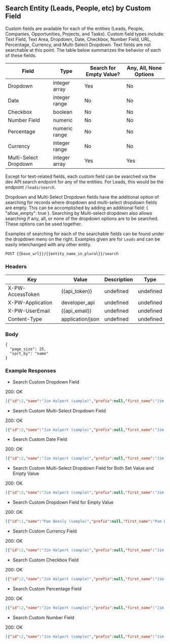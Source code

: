 ## Search Entity (Leads, People, etc) by Custom Field

Custom fields are available for each of the entities (Leads, People, Companies, Opportunities, Projects, and Tasks). Custom field types include: Text Field, Text Area, Dropdown, Date, Checkbox, Number Field, URL, Percentage, Currency, and Multi-Select Dropdown. Text fields are not searchable at this point. The table below summarizes the behavior of each of these fields.

| Field                 | Type          | Search for Empty Value? | Any, All, None Options |
| --------------------- | ------------- | ----------------------- | ---------------------- |
| Dropdown              | integer array | Yes                     | No                     |
| Date                  | integer range | No                      | No                     |
| Checkbox              | boolean       | No                      | No                     |
| Number Field          | numeric       | No                      | No                     |
| Percentage            | numeric range | No                      | No                     |
| Currency              | integer range | No                      | No                     |
| Multi-Select Dropdown | integer array | Yes                     | Yes                    |

Except for text-related fields, each custom field can be searched via the dev API search endpoint for any of the entities. For Leads, this would be the endpoint `/leads/search`.

Dropdown and Multi-Select Dropdown fields have the additional option of searching for records where dropdown and multi-select dropdown fields are empty. This can be accomplished by adding an additional field: { "allow_empty": true }. Searching by Multi-select dropdown also allows searching if any, all, or none of the dropdown options are to be searched. These options can be used together.

Examples of searching for each of the searchable fields can be found under the dropdown menu on the right. Examples given are for `Leads` and can be easily interchanged with any other entity.

```POST {{base_url}}/{{entity_name_in_plural}}/search```

### Headers

Key | Value | Description | Type
--- | --- | --- | ---
X-PW-AccessToken | {{api_token}} | undefined | undefined
X-PW-Application | developer_api | undefined | undefined
X-PW-UserEmail | {{api_email}} | undefined | undefined
Content-Type | application/json | undefined | undefined
### Body

```
{
  "page_size": 25,
  "sort_by": "name"
}
```
### Example Responses

- Search Custom Dropdown Field

200: OK
```json
[{"id":2,"name":"Jim Halpert (sample)","prefix":null,"first_name":"Jim Halpert (sample)","last_name":null,"middle_name":null,"suffix":null,"address":{"street":"213 West Main St","city":"Scranton","state":"PA","postal_code":"18503","country":null},"assignee_id":null,"company_name":"Dunder Mifflin, Inc.","customer_source_id":1,"details":"A Lead is someone you've qualified as a potential client. When you are ready to start making a deal, simply convert the Lead into an Opportunity.\n\nOnce your Lead becomes an Opportunity, you'll be able to track progress between each stage of the deal making process in your fully customizable Opportunity Pipeline. Add your own Lead and convert it to an Opportunity to see how it works!","email":{"email":"jim@dundermifflin.com","category":"work"},"interaction_count":0,"monetary_unit":null,"monetary_value":2500,"socials":[],"status":"New","status_id":1,"tags":["sample"],"title":"Manager","websites":[{"url":"http://www.dundermifflin.com","category":"work"}],"phone_numbers":[{"number":"5104447778","category":"work"}],"custom_fields":[{"custom_field_definition_id":1,"value":"Blah"},{"custom_field_definition_id":2,"value":"blah blah blah"},{"custom_field_definition_id":3,"value":1},{"custom_field_definition_id":4,"value":1518595200},{"custom_field_definition_id":5,"value":true},{"custom_field_definition_id":6,"value":42.0},{"custom_field_definition_id":7,"value":"http://blah.com"},{"custom_field_definition_id":8,"value":50},{"custom_field_definition_id":9,"value":1000.0},{"custom_field_definition_id":10,"value":[3]}],"date_created":1518656437,"date_modified":1518657195,"date_last_contacted":null}]
```
- Search Custom Multi-Select Dropdown Field

200: OK
```json
[{"id":2,"name":"Jim Halpert (sample)","prefix":null,"first_name":"Jim Halpert (sample)","last_name":null,"middle_name":null,"suffix":null,"address":{"street":"213 West Main St","city":"Scranton","state":"PA","postal_code":"18503","country":null},"assignee_id":null,"company_name":"Dunder Mifflin, Inc.","customer_source_id":1,"details":"A Lead is someone you've qualified as a potential client. When you are ready to start making a deal, simply convert the Lead into an Opportunity.\n\nOnce your Lead becomes an Opportunity, you'll be able to track progress between each stage of the deal making process in your fully customizable Opportunity Pipeline. Add your own Lead and convert it to an Opportunity to see how it works!","email":{"email":"jim@dundermifflin.com","category":"work"},"interaction_count":0,"monetary_unit":null,"monetary_value":2500,"socials":[],"status":"New","status_id":1,"tags":["sample"],"title":"Manager","websites":[{"url":"http://www.dundermifflin.com","category":"work"}],"phone_numbers":[{"number":"5104447778","category":"work"}],"custom_fields":[{"custom_field_definition_id":1,"value":"Blah"},{"custom_field_definition_id":2,"value":"blah blah blah"},{"custom_field_definition_id":3,"value":1},{"custom_field_definition_id":4,"value":1518595200},{"custom_field_definition_id":5,"value":true},{"custom_field_definition_id":6,"value":42.0},{"custom_field_definition_id":7,"value":"http://blah.com"},{"custom_field_definition_id":8,"value":50},{"custom_field_definition_id":9,"value":1000.0},{"custom_field_definition_id":10,"value":[3]}],"date_created":1518656437,"date_modified":1518657195,"date_last_contacted":null}]
```
- Search Custom Date Field

200: OK
```json
[{"id":2,"name":"Jim Halpert (sample)","prefix":null,"first_name":"Jim Halpert (sample)","last_name":null,"middle_name":null,"suffix":null,"address":{"street":"213 West Main St","city":"Scranton","state":"PA","postal_code":"18503","country":null},"assignee_id":null,"company_name":"Dunder Mifflin, Inc.","customer_source_id":1,"details":"A Lead is someone you've qualified as a potential client. When you are ready to start making a deal, simply convert the Lead into an Opportunity.\n\nOnce your Lead becomes an Opportunity, you'll be able to track progress between each stage of the deal making process in your fully customizable Opportunity Pipeline. Add your own Lead and convert it to an Opportunity to see how it works!","email":{"email":"jim@dundermifflin.com","category":"work"},"interaction_count":0,"monetary_unit":null,"monetary_value":2500,"socials":[],"status":"New","status_id":1,"tags":["sample"],"title":"Manager","websites":[{"url":"http://www.dundermifflin.com","category":"work"}],"phone_numbers":[{"number":"5104447778","category":"work"}],"custom_fields":[{"custom_field_definition_id":1,"value":"Blah"},{"custom_field_definition_id":2,"value":"blah blah blah"},{"custom_field_definition_id":3,"value":1},{"custom_field_definition_id":4,"value":1518595200},{"custom_field_definition_id":5,"value":true},{"custom_field_definition_id":6,"value":42.0},{"custom_field_definition_id":7,"value":"http://blah.com"},{"custom_field_definition_id":8,"value":50},{"custom_field_definition_id":9,"value":1000.0},{"custom_field_definition_id":10,"value":[3]}],"date_created":1518656437,"date_modified":1518657195,"date_last_contacted":null}]
```
- Search Custom Multi-Select Dropdown Field for Both Set Value and Empty Value

200: OK
```json
[{"id":2,"name":"Jim Halpert (sample)","prefix":null,"first_name":"Jim Halpert (sample)","last_name":null,"middle_name":null,"suffix":null,"address":{"street":"213 West Main St","city":"Scranton","state":"PA","postal_code":"18503","country":null},"assignee_id":null,"company_name":"Dunder Mifflin, Inc.","customer_source_id":1,"details":"A Lead is someone you've qualified as a potential client. When you are ready to start making a deal, simply convert the Lead into an Opportunity.\n\nOnce your Lead becomes an Opportunity, you'll be able to track progress between each stage of the deal making process in your fully customizable Opportunity Pipeline. Add your own Lead and convert it to an Opportunity to see how it works!","email":{"email":"jim@dundermifflin.com","category":"work"},"interaction_count":0,"monetary_unit":null,"monetary_value":2500,"socials":[],"status":"New","status_id":1,"tags":["sample"],"title":"Manager","websites":[{"url":"http://www.dundermifflin.com","category":"work"}],"phone_numbers":[{"number":"5104447778","category":"work"}],"custom_fields":[{"custom_field_definition_id":1,"value":"Blah"},{"custom_field_definition_id":2,"value":"blah blah blah"},{"custom_field_definition_id":3,"value":1},{"custom_field_definition_id":4,"value":1518595200},{"custom_field_definition_id":5,"value":true},{"custom_field_definition_id":6,"value":42.0},{"custom_field_definition_id":7,"value":"http://blah.com"},{"custom_field_definition_id":8,"value":50},{"custom_field_definition_id":9,"value":1000.0},{"custom_field_definition_id":10,"value":[3]}],"date_created":1518656437,"date_modified":1518657195,"date_last_contacted":null},{"id":1,"name":"Pam Beesly (sample)","prefix":null,"first_name":"Pam Beesly (sample)","last_name":null,"middle_name":null,"suffix":null,"address":null,"assignee_id":null,"company_name":"Dunder Mifflin, Inc.","customer_source_id":1,"details":"A Lead is someone you've qualified as a potential client. When you are ready to start making a deal, simply convert the Lead into an Opportunity.\n\nOnce your Lead becomes an Opportunity, you'll be able to track progress between each stage of the deal making process in your fully customizable Opportunity Pipeline. Add your own Lead and convert it to an Opportunity to see how it works!","email":{"email":"pam@dundermifflin.com","category":"work"},"interaction_count":0,"monetary_unit":null,"monetary_value":5000,"socials":[],"status":"New","status_id":1,"tags":["sample"],"title":"Office Coordinator","websites":[{"url":"http://www.dundermifflin.com","category":"work"}],"phone_numbers":[{"number":"5105553333","category":"work"}],"custom_fields":[{"custom_field_definition_id":1,"value":null},{"custom_field_definition_id":9,"value":null},{"custom_field_definition_id":4,"value":null},{"custom_field_definition_id":6,"value":null},{"custom_field_definition_id":10,"value":[]},{"custom_field_definition_id":2,"value":null},{"custom_field_definition_id":8,"value":null},{"custom_field_definition_id":7,"value":null},{"custom_field_definition_id":5,"value":false},{"custom_field_definition_id":3,"value":null}],"date_created":1518656436,"date_modified":1518656436,"date_last_contacted":null}]
```
- Search Custom Dropdown Field for Empty Value

200: OK
```json
[{"id":1,"name":"Pam Beesly (sample)","prefix":null,"first_name":"Pam Beesly (sample)","last_name":null,"middle_name":null,"suffix":null,"address":null,"assignee_id":null,"company_name":"Dunder Mifflin, Inc.","customer_source_id":1,"details":"A Lead is someone you've qualified as a potential client. When you are ready to start making a deal, simply convert the Lead into an Opportunity.\n\nOnce your Lead becomes an Opportunity, you'll be able to track progress between each stage of the deal making process in your fully customizable Opportunity Pipeline. Add your own Lead and convert it to an Opportunity to see how it works!","email":{"email":"pam@dundermifflin.com","category":"work"},"interaction_count":0,"monetary_unit":null,"monetary_value":5000,"socials":[],"status":"New","status_id":1,"tags":["sample"],"title":"Office Coordinator","websites":[{"url":"http://www.dundermifflin.com","category":"work"}],"phone_numbers":[{"number":"5105553333","category":"work"}],"custom_fields":[{"custom_field_definition_id":1,"value":null},{"custom_field_definition_id":9,"value":null},{"custom_field_definition_id":4,"value":null},{"custom_field_definition_id":6,"value":null},{"custom_field_definition_id":10,"value":[]},{"custom_field_definition_id":2,"value":null},{"custom_field_definition_id":8,"value":null},{"custom_field_definition_id":7,"value":null},{"custom_field_definition_id":5,"value":false},{"custom_field_definition_id":3,"value":null}],"date_created":1518656436,"date_modified":1518656436,"date_last_contacted":null}]
```
- Search Custom Currency Field

200: OK
```json
[{"id":2,"name":"Jim Halpert (sample)","prefix":null,"first_name":"Jim Halpert (sample)","last_name":null,"middle_name":null,"suffix":null,"address":{"street":"213 West Main St","city":"Scranton","state":"PA","postal_code":"18503","country":null},"assignee_id":null,"company_name":"Dunder Mifflin, Inc.","customer_source_id":1,"details":"A Lead is someone you've qualified as a potential client. When you are ready to start making a deal, simply convert the Lead into an Opportunity.\n\nOnce your Lead becomes an Opportunity, you'll be able to track progress between each stage of the deal making process in your fully customizable Opportunity Pipeline. Add your own Lead and convert it to an Opportunity to see how it works!","email":{"email":"jim@dundermifflin.com","category":"work"},"interaction_count":0,"monetary_unit":null,"monetary_value":2500,"socials":[],"status":"New","status_id":1,"tags":["sample"],"title":"Manager","websites":[{"url":"http://www.dundermifflin.com","category":"work"}],"phone_numbers":[{"number":"5104447778","category":"work"}],"custom_fields":[{"custom_field_definition_id":1,"value":"Blah"},{"custom_field_definition_id":2,"value":"blah blah blah"},{"custom_field_definition_id":3,"value":1},{"custom_field_definition_id":4,"value":1518595200},{"custom_field_definition_id":5,"value":true},{"custom_field_definition_id":6,"value":42.0},{"custom_field_definition_id":7,"value":"http://blah.com"},{"custom_field_definition_id":8,"value":50},{"custom_field_definition_id":9,"value":1000.0},{"custom_field_definition_id":10,"value":[3]}],"date_created":1518656437,"date_modified":1518657195,"date_last_contacted":null}]
```
- Search Custom Checkbox Field

200: OK
```json
[{"id":2,"name":"Jim Halpert (sample)","prefix":null,"first_name":"Jim Halpert (sample)","last_name":null,"middle_name":null,"suffix":null,"address":{"street":"213 West Main St","city":"Scranton","state":"PA","postal_code":"18503","country":null},"assignee_id":null,"company_name":"Dunder Mifflin, Inc.","customer_source_id":1,"details":"A Lead is someone you've qualified as a potential client. When you are ready to start making a deal, simply convert the Lead into an Opportunity.\n\nOnce your Lead becomes an Opportunity, you'll be able to track progress between each stage of the deal making process in your fully customizable Opportunity Pipeline. Add your own Lead and convert it to an Opportunity to see how it works!","email":{"email":"jim@dundermifflin.com","category":"work"},"interaction_count":0,"monetary_unit":null,"monetary_value":2500,"socials":[],"status":"New","status_id":1,"tags":["sample"],"title":"Manager","websites":[{"url":"http://www.dundermifflin.com","category":"work"}],"phone_numbers":[{"number":"5104447778","category":"work"}],"custom_fields":[{"custom_field_definition_id":1,"value":"Blah"},{"custom_field_definition_id":2,"value":"blah blah blah"},{"custom_field_definition_id":3,"value":1},{"custom_field_definition_id":4,"value":1518595200},{"custom_field_definition_id":5,"value":true},{"custom_field_definition_id":6,"value":42.0},{"custom_field_definition_id":7,"value":"http://blah.com"},{"custom_field_definition_id":8,"value":50},{"custom_field_definition_id":9,"value":1000.0},{"custom_field_definition_id":10,"value":[3]}],"date_created":1518656437,"date_modified":1518657195,"date_last_contacted":null}]
```
- Search Custom Percentage Field

200: OK
```json
[{"id":2,"name":"Jim Halpert (sample)","prefix":null,"first_name":"Jim Halpert (sample)","last_name":null,"middle_name":null,"suffix":null,"address":{"street":"213 West Main St","city":"Scranton","state":"PA","postal_code":"18503","country":null},"assignee_id":null,"company_name":"Dunder Mifflin, Inc.","customer_source_id":1,"details":"A Lead is someone you've qualified as a potential client. When you are ready to start making a deal, simply convert the Lead into an Opportunity.\n\nOnce your Lead becomes an Opportunity, you'll be able to track progress between each stage of the deal making process in your fully customizable Opportunity Pipeline. Add your own Lead and convert it to an Opportunity to see how it works!","email":{"email":"jim@dundermifflin.com","category":"work"},"interaction_count":0,"monetary_unit":null,"monetary_value":2500,"socials":[],"status":"New","status_id":1,"tags":["sample"],"title":"Manager","websites":[{"url":"http://www.dundermifflin.com","category":"work"}],"phone_numbers":[{"number":"5104447778","category":"work"}],"custom_fields":[{"custom_field_definition_id":1,"value":"Blah"},{"custom_field_definition_id":2,"value":"blah blah blah"},{"custom_field_definition_id":3,"value":1},{"custom_field_definition_id":4,"value":1518595200},{"custom_field_definition_id":5,"value":true},{"custom_field_definition_id":6,"value":42.0},{"custom_field_definition_id":7,"value":"http://blah.com"},{"custom_field_definition_id":8,"value":50},{"custom_field_definition_id":9,"value":1000.0},{"custom_field_definition_id":10,"value":[3]}],"date_created":1518656437,"date_modified":1518657195,"date_last_contacted":null}]
```
- Search Custom Number Field

200: OK
```json
[{"id":2,"name":"Jim Halpert (sample)","prefix":null,"first_name":"Jim Halpert (sample)","last_name":null,"middle_name":null,"suffix":null,"address":{"street":"213 West Main St","city":"Scranton","state":"PA","postal_code":"18503","country":null},"assignee_id":null,"company_name":"Dunder Mifflin, Inc.","customer_source_id":1,"details":"A Lead is someone you've qualified as a potential client. When you are ready to start making a deal, simply convert the Lead into an Opportunity.\n\nOnce your Lead becomes an Opportunity, you'll be able to track progress between each stage of the deal making process in your fully customizable Opportunity Pipeline. Add your own Lead and convert it to an Opportunity to see how it works!","email":{"email":"jim@dundermifflin.com","category":"work"},"interaction_count":0,"monetary_unit":null,"monetary_value":2500,"socials":[],"status":"New","status_id":1,"tags":["sample"],"title":"Manager","websites":[{"url":"http://www.dundermifflin.com","category":"work"}],"phone_numbers":[{"number":"5104447778","category":"work"}],"custom_fields":[{"custom_field_definition_id":1,"value":"Blah"},{"custom_field_definition_id":2,"value":"blah blah blah"},{"custom_field_definition_id":3,"value":1},{"custom_field_definition_id":4,"value":1518595200},{"custom_field_definition_id":5,"value":true},{"custom_field_definition_id":6,"value":42.0},{"custom_field_definition_id":7,"value":"http://blah.com"},{"custom_field_definition_id":8,"value":50},{"custom_field_definition_id":9,"value":1000.0},{"custom_field_definition_id":10,"value":[3]}],"date_created":1518656437,"date_modified":1518657195,"date_last_contacted":null}]
```